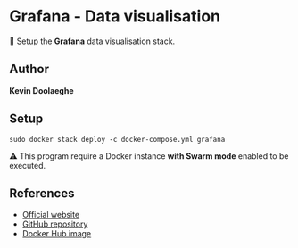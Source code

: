 # Grafana - Data visualisation

:triangular_flag_on_post: Setup the **Grafana** data visualisation stack.

## Author

**Kevin Doolaeghe**

## Setup

```
sudo docker stack deploy -c docker-compose.yml grafana
```

:warning: This program require a Docker instance **with Swarm mode** enabled to be executed.

## References

* [Official website](https://grafana.com/)
* [GitHub repository](https://github.com/grafana/grafana)
* [Docker Hub image](https://hub.docker.com/r/grafana/grafana)
